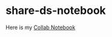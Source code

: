 # share-ds-notebook
Here is my [Collab Notebook](https://colab.research.google.com/drive/1LfuGxNUTeP7oA1Cgog9fhbNLLgq8KWlg?usp=sharing)
